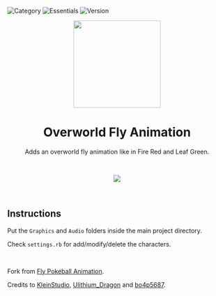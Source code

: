 ![Category](https://badgen.net/badge/Category/Gameplay/green)
![Essentials](https://badgen.net/badge/Essentials/20.1/orange)
![Version](https://badgen.net/badge/Version/1.0.0/cyan)

<p align="center">
<img width="200px" src="https://user-images.githubusercontent.com/63038410/181026119-7065d9fd-01d3-401a-b161-59ce55106888.png">
</p>

<h1 align="center">Overworld Fly Animation</h1>

<p align="center">
Adds an overworld fly animation like in Fire Red and Leaf Green.
</p>

<br>
<a href="https://minhaskamal.github.io/DownGit/#/home?url=https://github.com/MickTK/Pokemon-Essentials-Plugins/tree/main/Overworld_Fly_Animation&fileName=Overworld_Fly_Animation&rootDirectory=true"><p align="center">
<img src="https://custom-icon-badges.herokuapp.com/badge/-Download-red?style=for-the-badge&logo=download&logoColor=white">
</p></a>
<br>

## Instructions
Put the `Graphics` and `Audio` folders inside the main project directory.

Check `settings.rb` for add/modify/delete the characters.

<br>

Fork from [Fly Pokeball Animation](https://github.com/bo4p5687/PE-Custom-Script/tree/master/Fly%20Pokeball%20Animation).

Credits to [KleinStudio](https://www.deviantart.com/kleinstudio), [Ulithium_Dragon](https://www.pokecommunity.com/member.php?u=531836) and [bo4p5687](https://reliccastle.com/members/7526/).
